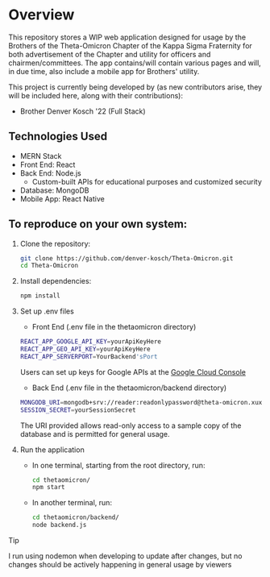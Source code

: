 # Overview
This repository stores a WIP web application designed for usage by the Brothers of the Theta-Omicron Chapter of the Kappa Sigma Fraternity for both advertisement of the Chapter and utility for officers and chairmen/committees. The app contains/will contain various pages and will, in due time, also include a mobile app for Brothers' utility.

This project is currently being developed by (as new contributors arise, they will be included here, along with their contributions):
* Brother Denver Kosch '22 (Full Stack)

## Technologies Used
* MERN Stack
* Front End: React
* Back End: Node.js
  * Custom-built APIs for educational purposes and customized security
* Database: MongoDB
* Mobile App: React Native


## To reproduce on your own system:

1. Clone the repository:
   ```bash
   git clone https://github.com/denver-kosch/Theta-Omicron.git
   cd Theta-Omicron
   ```
   
2. Install dependencies:
   ```bash
   npm install
   ```
   
3. Set up .env files
   - Front End (.env file in the thetaomicron directory)
   ```bash
   REACT_APP_GOOGLE_API_KEY=yourApiKeyHere
   REACT_APP_GEO_API_KEY=yourApiKeyHere
   REACT_APP_SERVERPORT=YourBackend'sPort
   ```
   Users can set up keys for Google APIs at the [Google Cloud Console](https://console.cloud.google.com/welcome)
   
   
   - Back End (.env file in the thetaomicron/backend directory)
   ```bash
   MONGODB_URI=mongodb+srv://reader:readonlypassword@theta-omicron.xuxlcgy.mongodb.net/sampledb
   SESSION_SECRET=yourSessionSecret
   ```
   The URI provided allows read-only access to a sample copy of the database and is permitted for general usage.

4. Run the application
   - In one terminal, starting from the root directory, run:
     ```bash
     cd thetaomicron/
     npm start
     ```
     
   - In another terminal, run:
     ```bash
     cd thetaomicron/backend/
     node backend.js
     ```
> [!TIP]
> I run using nodemon when developing to update after changes, but no changes should be actively happening in general usage by viewers
